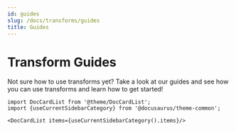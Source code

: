 ```yaml
---
id: guides
slug: /docs/transforms/guides
title: Guides
---
```


# Transform Guides

Not sure how to use transforms yet? Take a look at our guides and see how you can use transforms and learn how to get started!

```mdx-code-block
import DocCardList from '@theme/DocCardList';
import {useCurrentSidebarCategory} from '@docusaurus/theme-common';

<DocCardList items={useCurrentSidebarCategory().items}/>
```